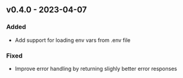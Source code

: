## v0.4.0 - 2023-04-07
### Added
* Add support for loading env vars from .env file
### Fixed
* Improve error handling by returning slighly better error responses
